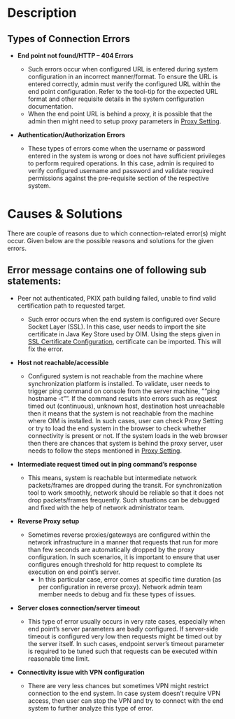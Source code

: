 # Description

## Types of Connection Errors

* **End point not found/HTTP – 404 Errors**  
  * Such errors occur when configured URL is entered during system configuration in an incorrect manner/format. To ensure the URL is entered correctly, admin must verify the configured URL within the end point configuration. Refer to the tool-tip for the expected URL format and other requisite details in the system configuration documentation.  
  * When the end point URL is behind a proxy, it is possible that the admin then might need to setup proxy parameters in [Proxy Setting](../../../../manage/administrator/proxy-setting.md).

* **Authentication/Authorization Errors**  
  * These types of errors come when the username or password entered in the system is wrong or does not have sufficient privileges to perform required operations. In this case, admin is required to verify configured username and password and validate required permissions against the pre-requisite section of the respective system.

# Causes & Solutions

There are couple of reasons due to which connection-related error(s) might occur. Given below are the possible reasons and solutions for the given errors.

## Error message contains one of following sub statements:
* Peer not authenticated, PKIX path building failed, unable to find valid certification path to requested target.  
  * Such error occurs when the end system is configured over Secure Socket Layer (SSL). In this case, user needs to import the site certificate in Java Key Store used by OIM. Using the steps given in [SSL Certificate Configuration](../../../../getting-started/installation.md#ssl-certificate-configuration), certificate can be imported. This will fix the error.

* **Host not reachable/accessible**  
  * Configured system is not reachable from the machine where synchronization platform is installed. To validate, user needs to trigger ping command on console from the server machine, ”“ping hostname -t””. If the command results into errors such as request timed out (continuous), unknown host, destination host unreachable then it means that the system is not reachable from the machine where OIM is installed. In such cases, user can check Proxy Setting or try to load the end system in the browser to check whether connectivity is present or not. If the system loads in the web browser then there are chances that system is behind the proxy server, user needs to follow the steps mentioned in [Proxy Setting](../../../../manage/administrator/proxy-setting.md).

* **Intermediate request timed out in ping command’s response**  
  * This means, system is reachable but intermediate network packets/frames are dropped during the transit. For synchronization tool to work smoothly, network should be reliable so that it does not drop packets/frames frequently. Such situations can be debugged and fixed with the help of network administrator team.

* **Reverse Proxy setup**  
  * Sometimes reverse proxies/gateways are configured within the network infrastructure in a manner that requests that run for more than few seconds are automatically dropped by the proxy configuration. In such scenarios, it is important to ensure that user configures enough threshold for http request to complete its execution on end point’s server.  
    * In this particular case, error comes at specific time duration (as per configuration in reverse proxy). Network admin team member needs to debug and fix these types of issues.

* **Server closes connection/server timeout**  
  * This type of error usually occurs in very rate cases, especially when end point’s server parameters are badly configured. If server-side timeout is configured very low then requests might be timed out by the server itself. In such cases, endpoint server’s timeout parameter is required to be tuned such that requests can be executed within reasonable time limit.

* **Connectivity issue with VPN configuration**  
  * There are very less chances but sometimes VPN might restrict connection to the end system. In case system doesn’t require VPN access, then user can stop the VPN and try to connect with the end system to further analyze this type of error.
